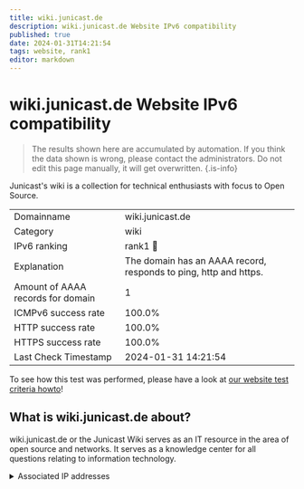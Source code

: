 ```yaml
---
title: wiki.junicast.de
description: wiki.junicast.de Website IPv6 compatibility
published: true
date: 2024-01-31T14:21:54
tags: website, rank1
editor: markdown
---
```


# wiki.junicast.de Website IPv6 compatibility

> The results shown here are accumulated by automation. If you think the data shown is wrong, please contact the administrators. 
> Do not edit this page manually, it will get overwritten.
{.is-info}

Junicast's wiki is a collection for technical enthusiasts with focus to Open Source.


|   |   |
| - | - |
| Domainname | wiki.junicast.de
| Category | wiki |
| IPv6 ranking | rank1 :1st_place_medal: |
| Explanation | The domain has an AAAA record, responds to ping, http and https. |
| Amount of AAAA records for domain | 1 |
| ICMPv6 success rate | 100.0%|
| HTTP success rate | 100.0% |
| HTTPS success rate | 100.0% |
| Last Check Timestamp | 2024-01-31 14:21:54 |

To see how this test was performed, please have a look at [our website test criteria howto](/howto/testcriteria/website)!


## What is wiki.junicast.de about?
wiki.junicast.de or the Junicast Wiki serves as an IT resource in the area of open source and networks. It serves as a knowledge center for all questions relating to information technology.



<details>
<summary>Associated IP addresses</summary>

2001:4dd0:28d4:5000::18

</details>
